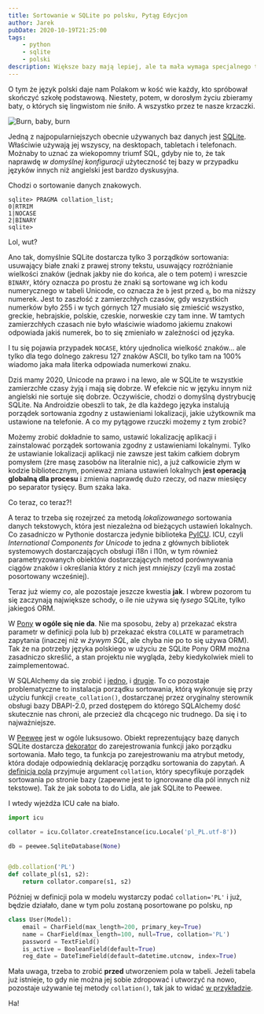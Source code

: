 ```yaml
---
title: Sortowanie w SQLite po polsku, Pytąg Edycjon
author: Jarek
pubDate: 2020-10-19T21:25:00
tags:
    - python
    - sqlite
    - polski
description: Większe bazy mają lepiej, ale ta mała wymaga specjalnego traktowania by "ą" posortowało się przed "b"
---
```


O tym że język polski daje nam Polakom w kość wie każdy, kto spróbował skończyć szkołę podstawową. Niestety, potem, w dorosłym życiu zbieramy baty, o których się lingwistom nie śniło. A wszystko przez te nasze krzaczki.

![Burn, baby, burn](https://i.imgur.com/ZapY7cDh.jpg)

Jedną z najpopularniejszych obecnie używanych baz danych jest [SQLite](https://www.sqlite.org/). Właściwie używają jej wszyscy, na desktopach, tabletach i telefonach. Możnaby to uznać za wiekopomny triumf SQL, gdyby nie to, że tak naprawdę _w domyślnej konfiguracji_ użyteczność tej bazy w przypadku języków innych niż angielski jest bardzo dyskusyjna.

Chodzi o sortowanie danych znakowych.

```console
sqlite> PRAGMA collation_list;
0|RTRIM
1|NOCASE
2|BINARY
sqlite>
```

Lol, wut?

Ano tak, domyślnie SQLite dostarcza tylko 3 porządków sortowania: usuwający białe znaki z prawej strony tekstu, usuwający rozróżnianie wielkości znaków (jednak jakby nie do końca, ale o tem potem) i wreszcie `BINARY`, który oznacza po prostu że znaki są sortowane wg ich kodu numerycznego w tabeli Unicode, co oznacza że `b` jest przed `ą`, bo ma niższy numerek. Jest to zaszłość z zamierzchłych czasów, gdy wszystkich numerków było 255 i w tych górnych 127 musiało się zmieścić wszystko, greckie, hebrajskie, polskie, czeskie, norweskie czy tam inne. W tamtych zamierzchłych czasach nie było właściwie wiadomo jakiemu znakowi odpowiada jakiś numerek, bo to się zmieniało w zależności od języka.

I tu się pojawia przypadek `NOCASE`, który ujednolica wielkość znaków... ale tylko dla tego dolnego zakresu 127 znaków ASCII, bo tylko tam na 100% wiadomo jaka mała literka odpowiada numerkowi znaku.

Dziś mamy 2020, Unicode na prawo i na lewo, ale w SQLite te wszystkie zamierzchłe czasy żyją i mają się dobrze. W efekcie nic w języku innym niż angielski nie sortuje się dobrze. Oczywiście, chodzi o domyślną dystrybucję SQLite. Na Androidzie obeszli to tak, że dla każdego języka instalują porządek sortowania zgodny z ustawieniami lokalizacji, jakie użytkownik ma ustawione na telefonie. A co my pytągowe rzuczki możemy z tym zrobić?

Możemy zrobić dokładnie to samo, ustawić lokalizację aplikacji i zainstalować porządek sortowania zgodny z ustawieniami lokalnymi. Tylko że ustawianie lokalizacji aplikacji nie zawsze jest takim całkiem dobrym pomysłem (żre masę zasobów na literalnie nic), a już całkowicie złym w kodzie bibliotecznym, ponieważ zmiana ustawień lokalnych **jest operacją globalną dla procesu** i zmienia naprawdę dużo rzeczy, od nazw miesięcy po separator tysięcy. Bum szaka laka.

Co teraz, co teraz?!

A teraz to trzeba się rozejrzeć za metodą _lokalizowanego_ sortowania danych tekstowych, która jest niezależna od bieżących ustawień lokalnych. Co zasadniczo w Pythonie dostarcza jedynie biblioteka [PyICU](https://pypi.org/project/PyICU/). ICU, czyli _International Components for Unicode_ to jedna z głównych bibliotek systemowych dostarczających obsługi i18n i l10n, w tym również parametryzowanych obiektów dostarczających metod porównywania ciągów znaków i określania który z nich jest _mniejszy_ (czyli ma zostać posortowany wcześniej).

Teraz już wiemy _co_, ale pozostaje jeszcze kwestia **jak**. I wbrew pozorom tu się zaczynają największe schody, o ile nie używa się *łysego* SQLite, tylko jakiegoś ORM.

W [Pony](https://ponyorm.org/) **w ogóle się nie da**. Nie ma sposobu, żeby a) przekazać ekstra parametr w definicji pola lub b) przekazać ekstra `COLLATE` w parametrach zapytania (inaczej niż w _żywym SQL_, ale chyba nie po to się używa ORM). Tak że na potrzeby języka polskiego w użyciu ze SQLite Pony ORM można zasadniczo skreślić, a stan projektu nie wygląda, żeby kiedykolwiek mieli to zaimplementować.

W SQLAlchemy da się zrobić i [jedno](https://docs.sqlalchemy.org/en/13/core/type_basics.html#sqlalchemy.types.String.params.collation), i [drugie](https://docs.sqlalchemy.org/en/13/core/sqlelement.html#sqlalchemy.sql.expression.collate). To co pozostaje problematyczne to instalacja porządku sortowania, którą wykonuje się przy użyciu funkcji `create_collation()`, dostarczanej przez oryginalny sterownik obsługi bazy DBAPI-2.0, przed dostępem do którego SQLAlchemy dość skutecznie nas chroni, ale przecież dla chcącego nic trudnego. Da się i to najważniejsze.

W [Peewee](http://docs.peewee-orm.com/) jest w ogóle luksusowo. Obiekt reprezentujący bazę danych SQLite dostarcza [dekorator](http://docs.peewee-orm.com/en/latest/peewee/api.html#SqliteDatabase.collation) do zarejestrowania funkcji jako porządku sortowania. Mało tego, ta funkcja po zarejestrowaniu ma atrybut metody, która dodaje odpowiednią deklarację porządku sortowania do zapytań. A [definicja pola](http://docs.peewee-orm.com/en/latest/peewee/models.html?highlight=collation#field-initialization-arguments) przyjmuje argument `collation`, który specyfikuje porządek sortowania po stronie bazy (zapewne jest to ignorowane dla pól innych niż tekstowe). Tak że jak sobota to do Lidla, ale jak SQLite to Peewee.

I wtedy wjeżdża ICU całe na biało.

```python
import icu

collator = icu.Collator.createInstance(icu.Locale('pl_PL.utf-8'))

db = peewee.SqliteDatabase(None)


@db.collation('PL')
def collate_pl(s1, s2):
    return collator.compare(s1, s2)
```

Później w definicji pola w modelu wystarczy podać `collation='PL'` i już, będzie działało, dane w tym polu zostaną posortowane po polsku, np

```python
class User(Model):
    email = CharField(max_length=200, primary_key=True)
    name = CharField(max_length=100, null=True, collation='PL')
    password = TextField()
    is_active = BooleanField(default=True)
    reg_date = DateTimeField(default=datetime.utcnow, index=True)
```

Mała uwaga, trzeba to zrobić **przed** utworzeniem pola w tabeli. Jeżeli tabela już istnieje, to gdy nie można jej sobie zdropować i utworzyć na nowo, pozostaje używanie tej metody `collation()`, tak jak to widać [w przykładzie](http://docs.peewee-orm.com/en/latest/peewee/api.html#SqliteDatabase.collation).

Ha!
